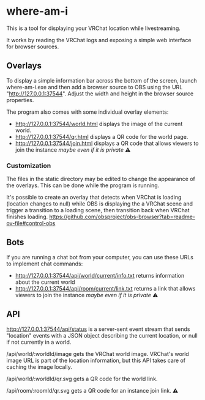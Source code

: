 # where-am-i

This is a tool for displaying your VRChat location while livestreaming.

It works by reading the VRChat logs and exposing a simple web interface for browser sources.

## Overlays

To display a simple information bar across the bottom of the screen, launch where-am-i.exe and then add a browser source to OBS using the URL "http://127.0.0.1:37544". Adjust the width and height in the browser source properties.

The program also comes with some individual overlay elements:
- http://127.0.0.1:37544/world.html displays the image of the current world.
- http://127.0.0.1:37544/qr.html displays a QR code for the world page.
- http://127.0.0.1:37544/join.html displays a QR code that allows viewers to join the instance _maybe even if it is private_ ⚠️

### Customization

The files in the static directory may be edited to change the appearance of the overlays. This can be done while the program is running.

It's possible to create an overlay that detects when VRChat is loading (location changes to null) while OBS is displaying the a VRChat scene and trigger a transition to a loading scene, then transition back when VRChat finishes loading. https://github.com/obsproject/obs-browser?tab=readme-ov-file#control-obs

## Bots

If you are running a chat bot from your computer, you can use these URLs to implement chat commands:
- http://127.0.0.1:37544/api/world/current/info.txt returns information about the current world
- http://127.0.0.1:37544/api/room/current/link.txt returns a link that allows viewers to join the instance _maybe even if it is private_ ⚠️

## API

http://127.0.0.1:37544/api/status is a server-sent event stream that sends "location" events with a JSON object describing the current location, or null if not currently in a world.

/api/world/:worldId/image gets the VRChat world image. VRChat's world image URL is part of the location information, but this API takes care of caching the image locally.

/api/world/:worldId/qr.svg gets a QR code for the world link.

/api/room/:roomId/qr.svg gets a QR code for an instance join link. ⚠️
